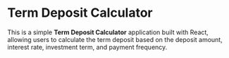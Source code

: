 # Term Deposit Calculator

This is a simple **Term Deposit Calculator** application built with React, allowing users to calculate the term deposit based on the deposit amount, interest rate, investment term, and payment frequency.